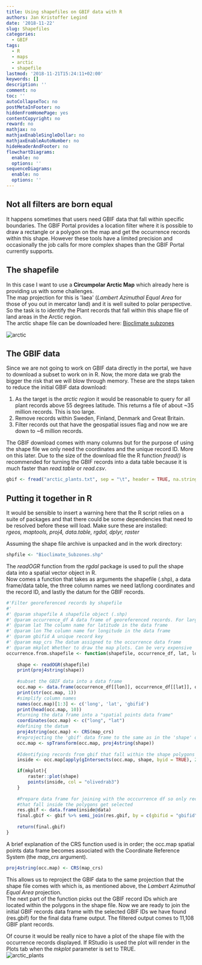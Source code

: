 ```yaml
---
title: Using shapefiles on GBIF data with R
authors: Jan Kristoffer Legind
date: '2018-11-22'
slug: Shapefiles
categories:
  - GBIF
tags:
  - R
  - maps
  - arctic
  - shapefile
lastmod: '2018-11-21T15:24:11+02:00'
keywords: []
description: ''
comment: no
toc: ''
autoCollapseToc: no
postMetaInFooter: no
hiddenFromHomePage: yes
contentCopyright: no
reward: no
mathjax: no
mathjaxEnableSingleDollar: no
mathjaxEnableAutoNumber: no
hideHeaderAndFooter: no
flowchartDiagrams:
  enable: no
  options: ''
sequenceDiagrams:
  enable: no
  options: ''
---
```


## Not all filters are born equal

It happens sometimes that users need GBIF data that fall within specific boundaries. The GBIF Portal provides a location filter where it is possible to draw a rectangle or a polygon on the map and get the occurrence records within this shape. However these tools have a limited precision and occasionally the job calls for more complex shapes than the GBIF Portal currently supports.

## The shapefile
In this case I want to use a **Circumpolar Arctic Map** which already here is providing us with some challenges.  
The map projection for this is 'laea' (*Lambert Azimuthal Equal Area* for those of you out in mercator land) and it is well suited to polar perspective.  
So the task is to identify the Plant records that fall within this shape file of land areas in the Arctic region.  
The arctic shape file can be downloaded here: [Bioclimate subzones](https://github.com/jlegind/Polygon-Shapefile-Occurrence-Filter/blob/master/Bioclimate_Subzones%5B1%5D.zip)

![arctic](/post/2018-11-22-R_shapefiles_GBIF/arcticPlot.png)

## The GBIF data
Since we are not going to work on GBIF data directly in the portal, we have to download a subset to work on in R. Now, the more data we grab the bigger the risk that we will blow through memory. These are the steps taken to reduce the initial GBIF data download:

 1. As the target is the *arctic region* it would be reasonable to query for all plant records above 55 degrees latitude. This returns a file of about ~35 million records. This is too large.
 2. Remove records within Sweden, Finland, Denmark and Great Britain.
 3. Filter records out that have the geospatial issues flag and now we are down to ~6 million records.
 
The GBIF download comes with many columns but for the purpose of using the shape file we only need the coordinates and the unique record ID. More on this later.
Due to the size of the download file the R function *fread()* is recommended for turning the GBIF records into a data table because it is much faster than *read.table* or *read.csv*.
```r
gbif <- fread("arctic_plants.txt", sep = "\t", header = TRUE, na.strings = "\\N")
```

## Putting it together in R
It would be sensible to insert a warning here that the R script relies on a suite of packages and that there could be some dependencies that need to be resolved before these will load. Make sure these are installed:  
*rgeos, maptools, proj4, data.table, rgdal, dplyr, raster*

Assuming the shape file archive is unpacked and in the work directory:
```r
shpfile <- "Bioclimate_Subzones.shp"
```
The *readOGR* function from the *rgdal* package is used to pull the shape data into a spatial vector object in R.  
Now comes a function that takes as arguments the shapefile (.shp), a data frame/data table, the three column names we need lat/long coordinates and the record ID, and lastly the datum for the GBIF records.
```r
#'Filter georeferenced records by shapefile
#'
#' @param shapefile A shapefile object (.shp)
#' @param occurrence_df A data frame of georeferenced records. For large csv use fread()
#' @param lat The column name for latitude in the data frame
#' @param lon The column name for longitude in the data frame
#' @param gbifid A unique record key
#' @param map_crs The datum assigned to the occurrence data frame
#' @param mkplot Whether to draw the map plots. Can be very expensive
occurrence.from.shapefile <- function(shapefile, occurrence_df, lat, lon, gbifid, map_crs = "+proj=longlat +datum=WGS84", mkplot = FALSE){
    
    shape <- readOGR(shapefile)
    print(proj4string(shape))
    
    #subset the GBIF data into a data frame
    occ.map <- data.frame(occurrence_df[[lon]], occurrence_df[[lat]], occurrence_df[[gbifid]])
    print(str(occ.map, 1))
    #simplify column names
    names(occ.map)[1:3] <- c('long', 'lat', 'gbifid')
    print(head(occ.map, 10))
    #turning the data frame into a "spatial points data frame"
    coordinates(occ.map) <- c("long", "lat")
    #defining the datum 
    proj4string(occ.map) <- CRS(map_crs)
    #reprojecting the 'gbif' data frame to the same as in the 'shape' object 
    occ.map <- spTransform(occ.map, proj4string(shape))
    
    #Identifying records from gbif that fall within the shape polygons
    inside <- occ.map[apply(gIntersects(occ.map, shape, byid = TRUE), 2, any),]

    if(mkplot){
        raster::plot(shape)
        points(inside, col = "olivedrab3")
    }  
    
    #Prepare data frame for joining with the occcurrence df so only records 
    #that fall inside the polygons get selected 
    res.gbif <- data.frame(inside@data)
    final.gbif <- gbif %>% semi_join(res.gbif, by = c(gbifid = "gbifid"))
        
    return(final.gbif)
}  
```
A brief explanation of the CRS function used is in order; the occ.map spatial points data frame becomes associated with the Coordinate Reference System (the *map_crs* argument).
```r
proj4string(occ.map) <- CRS(map_crs)
``` 
This allows us to reproject the GBIF data to the same projection that the shape file comes with which is, as mentioned above, the *Lambert Azimuthal Equal Area* projection.  
The next part of the function picks out the GBIF record IDs which are located within the polygons in the shape file. Now we are ready to join the initial GBIF records data frame with the selected GBIF IDs we have found (res.gbif) for the final data frame output. The filtered output comes to 11,108 GBIF plant records.  

Of course it would be really nice to have a plot of the shape file with the occurrence records displayed. If RStudio is used the plot will render in the Plots tab when the *mkplot* parameter is set to TRUE.  
![arctic_plants](/post/2018-11-22-R_shapefiles_GBIF/arcticPlantsBlog.png)











